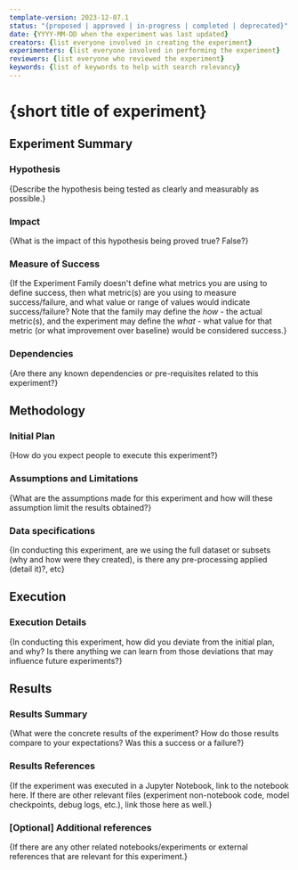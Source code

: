 ```yaml
---
template-version: 2023-12-07.1
status: "{proposed | approved | in-progress | completed | deprecated}"
date: {YYYY-MM-DD when the experiment was last updated}
creators: {list everyone involved in creating the experiment}
experimenters: {list everyone involved in performing the experiment}
reviewers: {list everyone who reviewed the experiment}
keywords: {list of keywords to help with search relevancy}
---
```


# {short title of experiment}

## Experiment Summary

### Hypothesis

{Describe the hypothesis being tested as clearly and measurably as possible.}

### Impact

{What is the impact of this hypothesis being proved true? False?}

### Measure of Success

{If the Experiment Family doesn't define what metrics you are using to define success, then what metric(s) are you using to measure success/failure, and what value or range of values would indicate success/failure? Note that the family may define the _how_ - the actual metric(s), and the experiment may define the _what_ - what value for that metric (or what improvement over baseline) would be considered success.}

### Dependencies

{Are there any known dependencies or pre-requisites related to this experiment?}

## Methodology

### Initial Plan

{How do you expect people to execute this experiment?}

### Assumptions and Limitations

{What are the assumptions made for this experiment and how will these assumption limit the results obtained?}

### Data specifications

{In conducting this experiment, are we using the full dataset or subsets (why and how were they created), is there any pre-processing applied (detail it)?, etc}

## Execution

### Execution Details

{In conducting this experiment, how did you deviate from the initial plan, and why? Is there anything we can learn from those deviations that may influence future experiments?}

## Results

### Results Summary

{What were the concrete results of the experiment? How do those results compare to your expectations? Was this a success or a failure?}

### Results References

{If the experiment was executed in a Jupyter Notebook, link to the notebook here. If there are other relevant files (experiment non-notebook code, model checkpoints, debug logs, etc.), link those here as well.}

### [Optional] Additional references

{If there are any other related notebooks/experiments or external references that are relevant for this experiment.}
